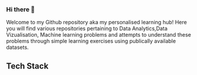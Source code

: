 ### Hi there 👋

<!--
**ekattoor/ekattoor** is a ✨ _special_ ✨ repository because its `README.md` (this file) appears on your GitHub profile.

Here are some ideas to get you started:

- 🔭 I’m currently working on ...
- 🌱 I’m currently learning ...
- 👯 I’m looking to collaborate on ...
- 🤔 I’m looking for help with ...
- 💬 Ask me about ...
- 📫 How to reach me: ...
- 😄 Pronouns: ...
- ⚡ Fun fact: ...
-->

Welcome to my Github repository aka my personalised learning hub! Here you will find various repositories pertaining to Data Analytics,Data Vizualisation, Machine learning problems and attempts to understand these problems through simple learning exercises using publically available datasets.

## Tech Stack


